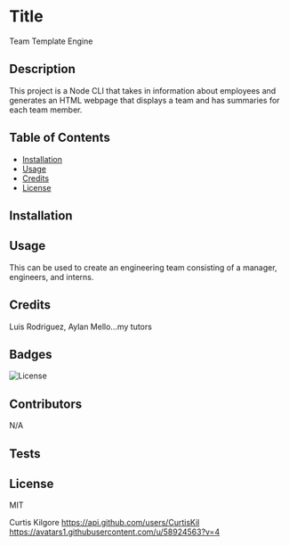 
  
# Title 
Team Template Engine
  
## Description
This project is a Node CLI that takes in information about employees and generates an HTML webpage that displays a team and has  summaries for each team member.
  
## Table of Contents
  

  
* [Installation](#installation)
* [Usage](#usage)
* [Credits](#credits)
* [License](#license)

## Installation



## Usage

This can be used to create an engineering team consisting of a manager, engineers, and interns.

## Credits

Luis Rodriguez, Aylan Mello...my tutors

## Badges
![License](https://img.shields.io/badge/license-MIT-purple)

## Contributors

N/A

## Tests
  


## License

MIT

Curtis Kilgore
https://api.github.com/users/CurtisKil
https://avatars1.githubusercontent.com/u/58924563?v=4






